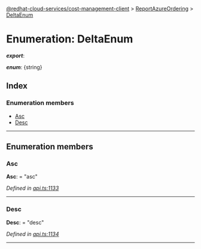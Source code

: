 [@redhat-cloud-services/cost-management-client](../README.md) > [ReportAzureOrdering](../modules/reportazureordering.md) > [DeltaEnum](../enums/reportazureordering.deltaenum.md)

# Enumeration: DeltaEnum

*__export__*: 

*__enum__*: {string}

## Index

### Enumeration members

* [Asc](reportazureordering.deltaenum.md#asc)
* [Desc](reportazureordering.deltaenum.md#desc)

---

## Enumeration members

<a id="asc"></a>

###  Asc

**Asc**:  = "asc"

*Defined in [api.ts:1133](https://github.com/RedHatInsights/javascript-clients/blob/master/packages/cost-management/api.ts#L1133)*

___
<a id="desc"></a>

###  Desc

**Desc**:  = "desc"

*Defined in [api.ts:1134](https://github.com/RedHatInsights/javascript-clients/blob/master/packages/cost-management/api.ts#L1134)*

___

